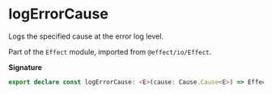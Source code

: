# logErrorCause

Logs the specified cause at the error log level.

Part of the `Effect` module, imported from `@effect/io/Effect`.

**Signature**

```ts
export declare const logErrorCause: <E>(cause: Cause.Cause<E>) => Effect<never, never, void>
```
